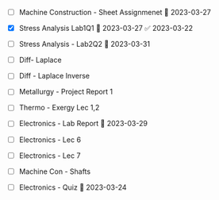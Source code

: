 - [ ] Machine Construction - Sheet Assignmenet 📅 2023-03-27 
- [x] Stress Analysis Lab1Q1 📅 2023-03-27 ✅ 2023-03-22
- [ ] Stress Analysis - Lab2Q2 📅 2023-03-31
- [ ] Diff- Laplace
- [ ] Diff - Laplace Inverse
- [ ] Metallurgy - Project Report 1
- [ ] Thermo - Exergy Lec 1,2
- [ ] Electronics - Lab Report 📅 2023-03-29 
- [ ] Electronics - Lec 6
- [ ] Electronics - Lec 7
- [ ] Machine Con - Shafts
- [ ] Electronics - Quiz 📅 2023-03-24 



